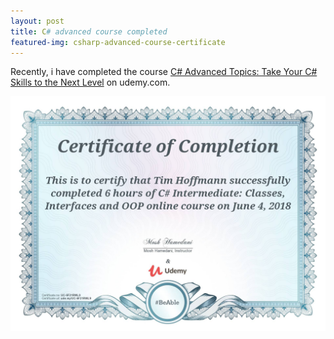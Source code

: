 ```yaml
---
layout: post
title: C# advanced course completed
featured-img: csharp-advanced-course-certificate
---
```


Recently, i have completed the course [C# Advanced Topics: Take Your C# Skills to the Next Level](https://www.udemy.com/csharp-advanced/) on udemy.com. 

![Certificate of completion](/assets/img/posts/csharp-intermediate-course-certificate.jpg "Certificate of completion")
